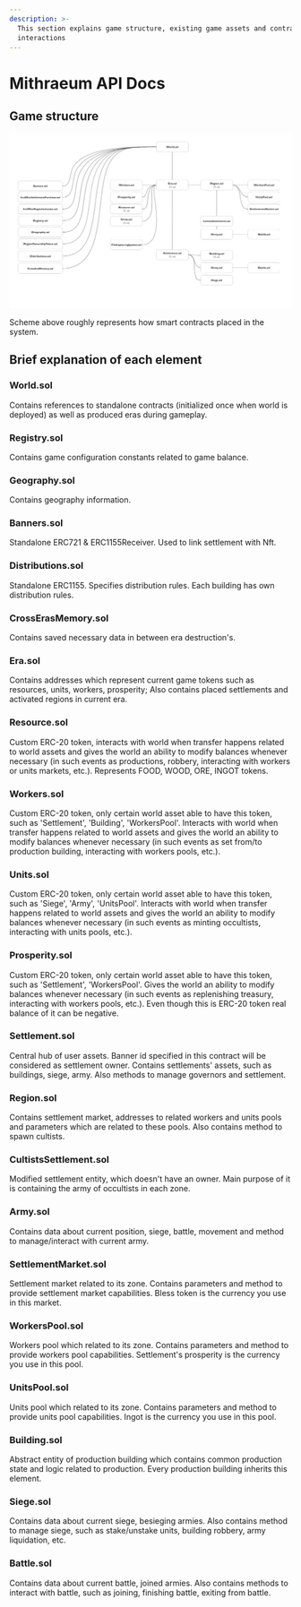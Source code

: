 ```yaml
---
description: >-
  This section explains game structure, existing game assets and contract
  interactions
---
```


# Mithraeum API Docs

## Game structure

![Game structure](structure.png)

Scheme above roughly represents how smart contracts placed in the system.

## Brief explanation of each element

### World.sol

Contains references to standalone contracts (initialized once when world is deployed) as well as produced eras during gameplay.

### Registry.sol

Contains game configuration constants related to game balance.

### Geography.sol

Contains geography information.

### Banners.sol

Standalone ERC721 & ERC1155Receiver. Used to link settlement with Nft.

### Distributions.sol

Standalone ERC1155. Specifies distribution rules. Each building has own distribution rules.

### CrossErasMemory.sol

Contains saved necessary data in between era destruction's.

### Era.sol

Contains addresses which represent current game tokens such as resources, units, workers, prosperity; Also contains placed settlements and activated regions in current era.

### Resource.sol

Custom ERC-20 token, interacts with world when transfer happens related to world assets and gives the world an ability to modify balances whenever necessary (in such events as productions, robbery, interacting with workers or units markets, etc.). Represents FOOD, WOOD, ORE, INGOT tokens.

### Workers.sol

Custom ERC-20 token, only certain world asset able to have this token, such as 'Settlement', 'Building', 'WorkersPool'. Interacts with world when transfer happens related to world assets and gives the world an ability to modify balances whenever necessary (in such events as set from/to production building, interacting with workers pools, etc.).

### Units.sol

Custom ERC-20 token, only certain world asset able to have this token, such as 'Siege', 'Army', 'UnitsPool'. Interacts with world when transfer happens related to world assets and gives the world an ability to modify balances whenever necessary (in such events as minting occultists, interacting with units pools, etc.).

### Prosperity.sol

Custom ERC-20 token, only certain world asset able to have this token, such as 'Settlement', 'WorkersPool'. Gives the world an ability to modify balances whenever necessary (in such events as replenishing treasury, interacting with workers pools, etc.). Even though this is ERC-20 token real balance of it can be negative.

### Settlement.sol

Central hub of user assets. Banner id specified in this contract will be considered as settlement owner. Contains settlements' assets, such as buildings, siege, army. Also methods to manage governors and settlement.

### Region.sol

Contains settlement market, addresses to related workers and units pools and parameters which are related to these pools. Also contains method to spawn cultists.

### CultistsSettlement.sol

Modified settlement entity, which doesn't have an owner. Main purpose of it is containing the army of occultists in each zone.

### Army.sol

Contains data about current position, siege, battle, movement and method to manage/interact with current army.

### SettlementMarket.sol

Settlement market related to its zone. Contains parameters and method to provide settlement market capabilities. Bless token is the currency you use in this market.

### WorkersPool.sol

Workers pool which related to its zone. Contains parameters and method to provide workers pool capabilities. Settlement's prosperity is the currency you use in this pool.

### UnitsPool.sol

Units pool which related to its zone. Contains parameters and method to provide units pool capabilities. Ingot is the currency you use in this pool.

### Building.sol

Abstract entity of production building which contains common production state and logic related to production. Every production building inherits this element.

### Siege.sol

Contains data about current siege, besieging armies. Also contains method to manage siege, such as stake/unstake units, building robbery, army liquidation, etc.

### Battle.sol

Contains data about current battle, joined armies. Also contains methods to interact with battle, such as joining, finishing battle, exiting from battle.

